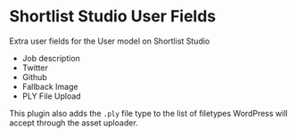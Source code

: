 # Shortlist Studio User Fields

Extra user fields for the User model on Shortlist Studio

 - Job description
 - Twitter
 - Github
 - Fallback Image
 - PLY File Upload

 This plugin also adds the `.ply` file type to the list of filetypes WordPress will accept through the asset uploader.
